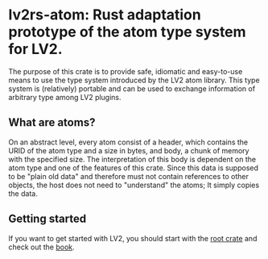# lv2rs-atom: Rust adaptation prototype of the atom type system for LV2.

The purpose of this crate is to provide safe, idiomatic and easy-to-use means to use the type system introduced by the LV2 atom library. This type system is (relatively) portable and can be used to exchange information of arbitrary type among LV2 plugins.

## What are atoms?
On an abstract level, every atom consist of a header, which contains the URID of the atom type and a size in bytes, and body, a chunk of memory with the specified size. The interpretation of this body is dependent on the atom type and one of the features of this crate. Since this data is supposed to be "plain old data" and therefore must not contain references to other objects, the host does not need to "understand" the atoms; It simply copies the data.

## Getting started

If you want to get started with LV2, you should start with the [root crate](https://crates.io/crates/lv2rs) and check out the
[book](https://janonard.github.io/lv2rs-book/).